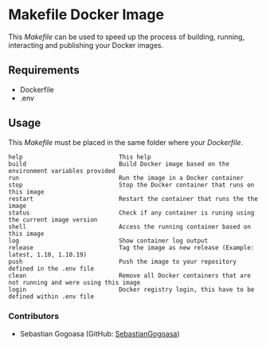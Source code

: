 # Makefile Docker Image
This *Makefile* can be used to speed up the process of building, running, interacting and publishing your Docker images.

## Requirements
- Dockerfile
- .env

## Usage
This *Makefile* must be placed in the same folder where your *Dockerfile*.
```
help                           This help
build                          Build Docker image based on the environment variables provided
run                            Run the image in a Docker container
stop                           Stop the Docker container that runs on this image
restart                        Restart the container that runs the the image
status                         Check if any container is runing using the current image version
shell                          Access the running container based on this image
log                            Show container log output
release                        Tag the image as new release (Example: latest, 1.10, 1.10.19)
push                           Push the image to your repository defined in the .env file
clean                          Remove all Docker containers that are not running and were using this image
login                          Docker registry login, this have to be defined within .env file
```

### Contributors
- Sebastian Gogoasa (GitHub: [SebastianGogoasa](https://github.com/SebastianGogoasa))